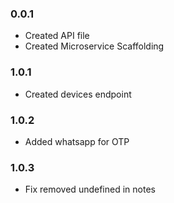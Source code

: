 ### 0.0.1

- Created API file
- Created Microservice Scaffolding

### 1.0.1

- Created devices endpoint

### 1.0.2

- Added whatsapp for OTP

### 1.0.3

- Fix removed undefined in notes